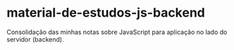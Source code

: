 # material-de-estudos-js-backend
Consolidação das minhas notas sobre JavaScript para aplicação no lado do servidor (backend).
